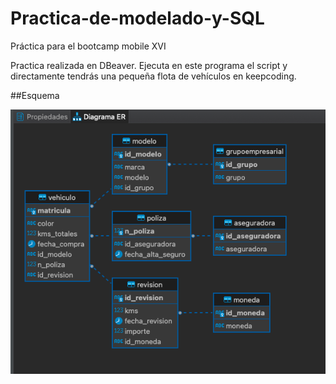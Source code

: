 # Practica-de-modelado-y-SQL

Práctica para el bootcamp  mobile XVI

Practica realizada en DBeaver. Ejecuta en este programa el script y directamente tendrás una pequeña flota de vehículos en keepcoding.

##Esquema

![](https://github.com/Pablomarke/GitImages/blob/f94a3998f7ae5989b55167f0beafa9e4e73c415e/Captura%20de%20pantalla%202023-09-16%20a%20las%2013.32.32.png)
